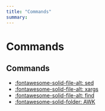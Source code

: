 ```yaml
---
title: "Commands"
summary:
---
```


Commands
===

Commands
---

- [:fontawesome-solid-file-alt: sed](01-sed.md)
- [:fontawesome-solid-file-alt: xargs](02-xargs.md)
- [:fontawesome-solid-file-alt: find](03-find.md)
- [:fontawesome-solid-folder: AWK](awk/index.md)

